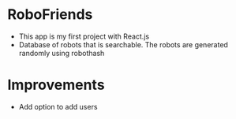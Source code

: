# RoboFriends

* This app is my first project with React.js
* Database of robots that is searchable. The robots are generated randomly using robothash

# Improvements

* Add option to add users
